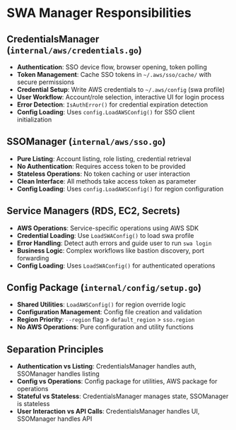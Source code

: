 # SWA Manager Responsibilities

## CredentialsManager (`internal/aws/credentials.go`)
- **Authentication**: SSO device flow, browser opening, token polling
- **Token Management**: Cache SSO tokens in `~/.aws/sso/cache/` with secure permissions
- **Credential Setup**: Write AWS credentials to `~/.aws/config` (swa profile)
- **User Workflow**: Account/role selection, interactive UI for login process
- **Error Detection**: `IsAuthError()` for credential expiration detection
- **Config Loading**: Uses `config.LoadAWSConfig()` for SSO client initialization

## SSOManager (`internal/aws/sso.go`)
- **Pure Listing**: Account listing, role listing, credential retrieval
- **No Authentication**: Requires access token to be provided
- **Stateless Operations**: No token caching or user interaction
- **Clean Interface**: All methods take access token as parameter
- **Config Loading**: Uses `config.LoadAWSConfig()` for region configuration

## Service Managers (RDS, EC2, Secrets)
- **AWS Operations**: Service-specific operations using AWS SDK
- **Credential Loading**: Use `LoadSWAConfig()` to load swa profile
- **Error Handling**: Detect auth errors and guide user to run `swa login`
- **Business Logic**: Complex workflows like bastion discovery, port forwarding
- **Config Loading**: Uses `LoadSWAConfig()` for authenticated operations

## Config Package (`internal/config/setup.go`)
- **Shared Utilities**: `LoadAWSConfig()` for region override logic
- **Configuration Management**: Config file creation and validation
- **Region Priority**: `--region` flag > `default_region` > `sso.region`
- **No AWS Operations**: Pure configuration and utility functions

## Separation Principles
- **Authentication vs Listing**: CredentialsManager handles auth, SSOManager handles listing
- **Config vs Operations**: Config package for utilities, AWS package for operations
- **Stateful vs Stateless**: CredentialsManager manages state, SSOManager is stateless
- **User Interaction vs API Calls**: CredentialsManager handles UI, SSOManager handles API